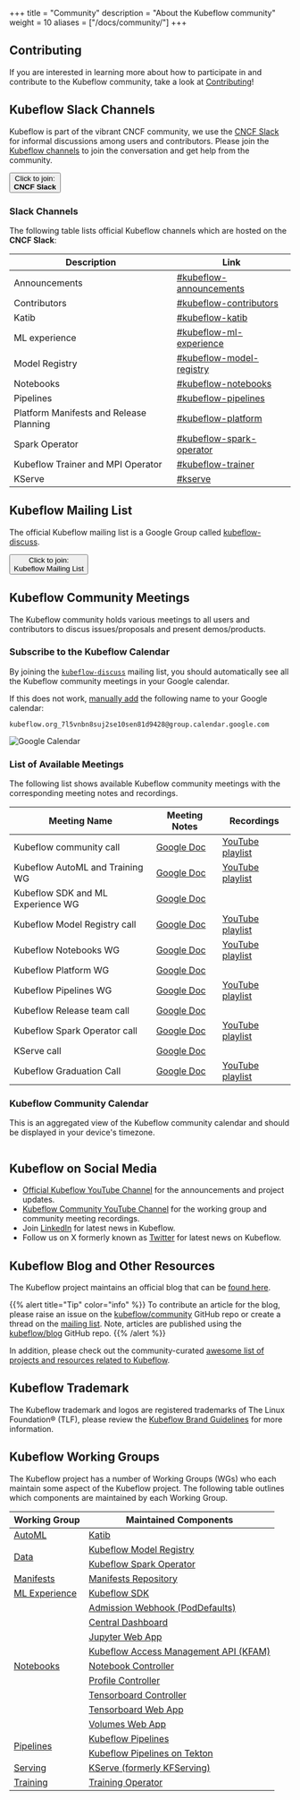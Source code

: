 +++
title =  "Community"
description = "About the Kubeflow community"
weight = 10
aliases = ["/docs/community/"]
+++

## Contributing

If you are interested in learning more about how to participate in and contribute to the Kubeflow community, take a look at [Contributing](/docs/about/contributing/)!

## Kubeflow Slack Channels

Kubeflow is part of the vibrant CNCF community, we use the [CNCF Slack](https://slack.cncf.io/) for informal discussions among users and contributors.
Please join the [Kubeflow channels](#slack-channels) to join the conversation and get help from the community.

<a href="https://slack.cncf.io/">
  <button class="btn btn-primary py-2 px-5 mb-3">Click to join:<br><b>CNCF Slack</b></button>
</a>

### Slack Channels

The following table lists official Kubeflow channels which are hosted on the **CNCF Slack**:

<div class="table-responsive">
<div class="table table-bordered">

| Description                             | Link                                                                           |
| --------------------------------------- | ------------------------------------------------------------------------------ |
| Announcements                           | [#kubeflow-announcements](https://app.slack.com/client/T08PSQ7BQ/C01EV0FV154)  |
| Contributors                            | [#kubeflow-contributors](https://app.slack.com/client/T08PSQ7BQ/C0742LBR5BM)   |
| Katib                                   | [#kubeflow-katib](https://app.slack.com/client/T08PSQ7BQ/C073N7AS48P)          |
| ML experience                           | [#kubeflow-ml-experience](https://app.slack.com/client/T08PSQ7BQ/C08KJBVDH5H)  |
| Model Registry                          | [#kubeflow-model-registry](https://app.slack.com/client/T08PSQ7BQ/C073N7B6K3R) |
| Notebooks                               | [#kubeflow-notebooks](https://app.slack.com/client/T08PSQ7BQ/C073W562HFY)      |
| Pipelines                               | [#kubeflow-pipelines](https://app.slack.com/client/T08PSQ7BQ/C073N7BMLB1)      |
| Platform Manifests and Release Planning | [#kubeflow-platform](https://app.slack.com/client/T08PSQ7BQ/C073W572LA2)       |
| Spark Operator                          | [#kubeflow-spark-operator](https://app.slack.com/client/T08PSQ7BQ/C074588U7EG) |
| Kubeflow Trainer and MPI Operator       | [#kubeflow-trainer](https://app.slack.com/client/T08PSQ7BQ/C0742LDFZ4K)        |
| KServe                                  | [#kserve](https://app.slack.com/client/T08PSQ7BQ/C06AH2C3K8B)                  |

</div>
</div>

## Kubeflow Mailing List

The official Kubeflow mailing list is a Google Group called [kubeflow-discuss](https://groups.google.com/g/kubeflow-discuss).

<a href="https://groups.google.com/g/kubeflow-discuss">
  <button class="btn btn-primary py-2 px-5">Click to join:<br>Kubeflow Mailing List</button>
</a>

## Kubeflow Community Meetings

The Kubeflow community holds various meetings to all users and contributors to discus
issues/proposals and present demos/products.

### Subscribe to the Kubeflow Calendar

By joining the [`kubeflow-discuss`](#kubeflow-mailing-list) mailing list, you should automatically see all the Kubeflow community meetings in your Google calendar.

If this does not work, [manually add](https://calendar.google.com/calendar/u/0/r/settings/addcalendar) the following name to your Google calendar:

```text
kubeflow.org_7l5vnbn8suj2se10sen81d9428@group.calendar.google.com
```

<img src="/docs/about/images/google-calendar.png"
      alt="Google Calendar"
      class="mt-3 mb-3 border rounded">
</img>

### List of Available Meetings

The following list shows available Kubeflow community meetings with the corresponding meeting notes and recordings.

<div class="table-responsive">
<div class="table table-bordered">

| Meeting Name                    | Meeting Notes                                                                                      | Recordings                                                                                   |
| ------------------------------- | -------------------------------------------------------------------------------------------------- | -------------------------------------------------------------------------------------------- |
| Kubeflow community call         | [Google Doc](https://bit.ly/kf-meeting-notes)                                                      | [YouTube playlist](https://www.youtube.com/playlist?list=PLmzRWLV1CK_ypvsQu10SGRmhf2S7mbYL5) |
| Kubeflow AutoML and Training WG | [Google Doc](https://bit.ly/2PWVCkV)                                                               | [YouTube playlist](https://www.youtube.com/playlist?list=PLmzRWLV1CK_xAiAY-3Vw94lrUs4xeNZ3j) |
| Kubeflow SDK and ML Experience WG | [Google Doc](https://bit.ly/kf-ml-experience)                                                    |                                                                                              |
| Kubeflow Model Registry call    | [Google Doc](https://bit.ly/kf-model-registry-notes)                                               | [YouTube playlist](https://www.youtube.com/playlist?list=PLmzRWLV1CK_ymLhMu0UMeaWPsLDPIjNnW) |
| Kubeflow Notebooks WG           | [Google Doc](https://bit.ly/kf-notebooks-wg-notes)                                                 | [YouTube playlist](https://www.youtube.com/playlist?list=PLmzRWLV1CK_wpsjmJYTo50xe2eYu1-HvP) |
| Kubeflow Platform WG            | [Google Doc](https://bit.ly/kf-wg-manifests-notes)                                                 |                                                                                              |
| Kubeflow Pipelines WG           | [Google Doc](http://bit.ly/kfp-meeting-notes)                                                      | [YouTube playlist](https://www.youtube.com/playlist?list=PLmzRWLV1CK_zxNI1k5aF1cJreIymqAFBo) |
| Kubeflow Release team call      | [Google Doc](https://bit.ly/kf-release-team-notes)                                                 |                                                                                              |
| Kubeflow Spark Operator call    | [Google Doc](https://bit.ly/3VGzP4n)                                                               | [YouTube playlist](https://www.youtube.com/playlist?list=PLmzRWLV1CK_xXuM6gALgBG8vDZHFCNxce) |
| KServe call                     | [Google Doc](https://bit.ly/3NlKFb3)                                                               |                                                                                              |
| Kubeflow Graduation Call        | [Google Doc](https://docs.google.com/document/d/1Wdxt1xedAj7qF_Rjmxy1R0NRdfv7UWs-r2PItewxHpE/edit) | [YouTube playlist](https://youtu.be/a3ZHpSZ6F1o?list=PLmzRWLV1CK_wXzEuDqJZQVMhZaJVHTWfM)     |

</div>
</div>

### Kubeflow Community Calendar

This is an aggregated view of the Kubeflow community calendar and should be displayed in your
device's timezone.

<style>
#calendar-container {
   overflow: auto;
}
</style>
<div id="calendar-container"></div>
<script type="text/javascript">
const timezone = Intl.DateTimeFormat().resolvedOptions().timeZone;
const calender_src_list = [
  // Kubeflow Community
  "kubeflow.org_7l5vnbn8suj2se10sen81d9428%40group.calendar.google.com",
];
let calender_src = calender_src_list.map(src => `&src=${src}&color=%23A79B8E`).join('');
const html = `<iframe src="https://calendar.google.com/calendar/embed?ctz=${timezone}&height=600&wkst=1&bgcolor=%23ffffff&showPrint=0&showDate=1&mode=AGENDA&showTitle=0${calender_src}" width="800" height="600" frameborder="0" scrolling="no"></iframe>`;
document.getElementById('calendar-container').innerHTML = html;
</script>

## Kubeflow on Social Media

- [Official Kubeflow YouTube Channel](https://www.youtube.com/@Kubeflow) for the
  announcements and project updates.
- [Kubeflow Community YouTube Channel](https://www.youtube.com/@KubeflowCommunity) for the working
  group and community meeting recordings.
- Join [LinkedIn](https://www.linkedin.com/company/kubeflow/) for latest news in Kubeflow.
- Follow us on X formerly known as [Twitter](https://twitter.com/kubeflow) for latest news on Kubeflow.

## Kubeflow Blog and Other Resources

The Kubeflow project maintains an official blog that can be [found here](https://blog.kubeflow.org).

{{% alert title="Tip" color="info" %}}
To contribute an article for the blog, please raise an issue on the [kubeflow/community](https://github.com/kubeflow/community) GitHub repo or create a thread on the [mailing list](#kubeflow-mailing-list).
Note, articles are published using the [kubeflow/blog](https://github.com/kubeflow/blog) GitHub repo.
{{% /alert %}}

In addition, please check out the community-curated [awesome list of projects and resources related to Kubeflow](https://github.com/terrytangyuan/awesome-kubeflow).

## Kubeflow Trademark

The Kubeflow trademark and logos are registered trademarks of The Linux Foundation® (TLF), please review the [Kubeflow Brand Guidelines](https://www.linuxfoundation.org/legal/trademark-usage) for more information.

## Kubeflow Working Groups

The Kubeflow project has a number of Working Groups (WGs) who each maintain some aspect of the Kubeflow project.
The following table outlines which components are maintained by each Working Group.

<div class="table-responsive">
<table class="table table-bordered">
    <thead class="thead-light">
      <tr>
        <th>Working Group</th>
        <th>Maintained Components</th>
      </tr>
    </thead>
  <tbody>
      <!-- ======================= -->
      <!-- AutoML Working Group -->
      <!-- ======================= -->
      <tr>
        <td rowspan="1" class="align-middle">
          <a href="https://github.com/kubeflow/community/tree/master/wg-automl">AutoML</a>
        </td>
        <td>
          <a href="https://github.com/kubeflow/katib">Katib</a>
        </td>
      </tr>
      <!-- ======================= -->
      <!-- Data Working Group -->
      <!-- ======================= -->
      <tr>
        <td rowspan="2" class="align-middle">
          <a href="https://github.com/kubeflow/community/tree/master/wg-data">Data</a>
        </td>
        <td>
          <a href="https://github.com/kubeflow/model-registry">Kubeflow Model Registry</a>
        </td>
      </tr>
      <tr>
        <td>
          <a href="https://github.com/kubeflow/spark-operator">Kubeflow Spark Operator</a>
        </td>
      </tr>
      <!-- ======================= -->
      <!-- Manifests Working Group -->
      <!-- ======================= -->
      <tr>
        <td rowspan="1" class="align-middle">
          <a href="https://github.com/kubeflow/community/tree/master/wg-manifests">Manifests</a>
        </td>
        <td>
          <a href="https://github.com/kubeflow/manifests">Manifests Repository</a>
        </td>
      </tr>
      <!-- ======================= -->
      <!-- ML Experience Working Group -->
      <!-- ======================= -->
      <tr>
        <td rowspan="1" class="align-middle">
          <a href="https://github.com/kubeflow/community/tree/master/wg-ml-experience">ML Experience</a>
        </td>
        <td>
          <a href="https://github.com/kubeflow/sdk">Kubeflow SDK</a>
        </td>
      </tr>
      <!-- ======================= -->
      <!-- Notebooks Working Group -->
      <!-- ======================= -->
      <tr>
        <td rowspan="9" class="align-middle">
          <a href="https://github.com/kubeflow/community/tree/master/wg-notebooks">Notebooks</a>
        </td>
        <td>
          <a href="https://github.com/kubeflow/kubeflow/tree/master/components/admission-webhook">Admission Webhook (PodDefaults)</a>
        </td>
      </tr>
      <tr>
        <td>
          <a href="https://github.com/kubeflow/kubeflow/tree/master/components/centraldashboard">Central Dashboard</a>
        </td>
      </tr>
      <tr>
        <td>
          <a href="https://github.com/kubeflow/kubeflow/tree/master/components/crud-web-apps/jupyter">Jupyter Web App</a>
        </td>
      </tr>
      <tr>
        <td>
          <a href="https://github.com/kubeflow/kubeflow/tree/master/components/access-management">Kubeflow Access Management API (KFAM)</a>
        </td>
      </tr>
      <tr>
        <td>
          <a href="https://github.com/kubeflow/kubeflow/tree/master/components/notebook-controller">Notebook Controller</a>
        </td>
      </tr>
      <tr>
        <td>
          <a href="https://github.com/kubeflow/kubeflow/tree/master/components/profile-controller">Profile Controller</a>
        </td>
      </tr>
      <tr>
        <td>
          <a href="https://github.com/kubeflow/kubeflow/tree/master/components/tensorboard-controller">Tensorboard Controller</a>
        </td>
      </tr>
      <tr>
        <td>
          <a href="https://github.com/kubeflow/kubeflow/tree/master/components/crud-web-apps/tensorboards">Tensorboard Web App</a>
        </td>
      </tr>
      <tr>
        <td>
          <a href="https://github.com/kubeflow/kubeflow/tree/master/components/crud-web-apps/volumes">Volumes Web App</a>
        </td>
      </tr>
      <!-- ======================= -->
      <!-- Pipelines Working Group -->
      <!-- ======================= -->
      <tr>
        <td rowspan="2" class="align-middle">
          <a href="https://github.com/kubeflow/community/tree/master/wg-pipelines">Pipelines</a>
        </td>
        <td>
          <a href="https://github.com/kubeflow/pipelines">Kubeflow Pipelines</a>
        </td>
      </tr>
      <tr>
        <td>
          <a href="https://github.com/kubeflow/kfp-tekton">Kubeflow Pipelines on Tekton</a>
        </td>
      </tr>
      <!-- ======================= -->
      <!-- Serving Working Group -->
      <!-- ======================= -->
      <tr>
        <td rowspan="1" class="align-middle">
          <a href="https://github.com/kubeflow/community/tree/master/wg-serving">Serving</a>
        </td>
        <td>
          <a href="https://github.com/kserve/kserve">KServe (formerly KFServing)</a>
        </td>
      </tr>
      <!-- ======================= -->
      <!-- Training Working Group -->
      <!-- ======================= -->
      <tr>
        <td rowspan="1" class="align-middle">
          <a href="https://github.com/kubeflow/community/tree/master/wg-training">Training</a>
        </td>
        <td>
          <a href="https://github.com/kubeflow/trainer">Training Operator</a>
        </td>
      </tr>
  </tbody>
</table>
</div>
